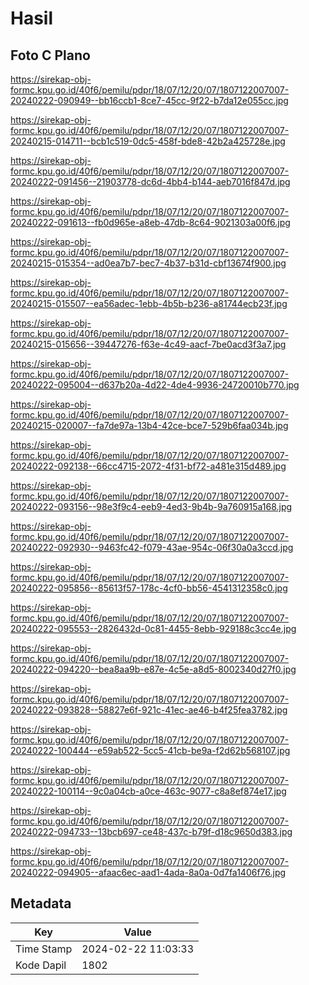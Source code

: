 # Hasil

## Foto C Plano

https://sirekap-obj-formc.kpu.go.id/40f6/pemilu/pdpr/18/07/12/20/07/1807122007007-20240222-090949--bb16ccb1-8ce7-45cc-9f22-b7da12e055cc.jpg

https://sirekap-obj-formc.kpu.go.id/40f6/pemilu/pdpr/18/07/12/20/07/1807122007007-20240215-014711--bcb1c519-0dc5-458f-bde8-42b2a425728e.jpg

https://sirekap-obj-formc.kpu.go.id/40f6/pemilu/pdpr/18/07/12/20/07/1807122007007-20240222-091456--21903778-dc6d-4bb4-b144-aeb7016f847d.jpg

https://sirekap-obj-formc.kpu.go.id/40f6/pemilu/pdpr/18/07/12/20/07/1807122007007-20240222-091613--fb0d965e-a8eb-47db-8c64-9021303a00f6.jpg

https://sirekap-obj-formc.kpu.go.id/40f6/pemilu/pdpr/18/07/12/20/07/1807122007007-20240215-015354--ad0ea7b7-bec7-4b37-b31d-cbf13674f900.jpg

https://sirekap-obj-formc.kpu.go.id/40f6/pemilu/pdpr/18/07/12/20/07/1807122007007-20240215-015507--ea56adec-1ebb-4b5b-b236-a81744ecb23f.jpg

https://sirekap-obj-formc.kpu.go.id/40f6/pemilu/pdpr/18/07/12/20/07/1807122007007-20240215-015656--39447276-f63e-4c49-aacf-7be0acd3f3a7.jpg

https://sirekap-obj-formc.kpu.go.id/40f6/pemilu/pdpr/18/07/12/20/07/1807122007007-20240222-095004--d637b20a-4d22-4de4-9936-24720010b770.jpg

https://sirekap-obj-formc.kpu.go.id/40f6/pemilu/pdpr/18/07/12/20/07/1807122007007-20240215-020007--fa7de97a-13b4-42ce-bce7-529b6faa034b.jpg

https://sirekap-obj-formc.kpu.go.id/40f6/pemilu/pdpr/18/07/12/20/07/1807122007007-20240222-092138--66cc4715-2072-4f31-bf72-a481e315d489.jpg

https://sirekap-obj-formc.kpu.go.id/40f6/pemilu/pdpr/18/07/12/20/07/1807122007007-20240222-093156--98e3f9c4-eeb9-4ed3-9b4b-9a760915a168.jpg

https://sirekap-obj-formc.kpu.go.id/40f6/pemilu/pdpr/18/07/12/20/07/1807122007007-20240222-092930--9463fc42-f079-43ae-954c-06f30a0a3ccd.jpg

https://sirekap-obj-formc.kpu.go.id/40f6/pemilu/pdpr/18/07/12/20/07/1807122007007-20240222-095856--85613f57-178c-4cf0-bb56-4541312358c0.jpg

https://sirekap-obj-formc.kpu.go.id/40f6/pemilu/pdpr/18/07/12/20/07/1807122007007-20240222-095553--2826432d-0c81-4455-8ebb-929188c3cc4e.jpg

https://sirekap-obj-formc.kpu.go.id/40f6/pemilu/pdpr/18/07/12/20/07/1807122007007-20240222-094220--bea8aa9b-e87e-4c5e-a8d5-8002340d27f0.jpg

https://sirekap-obj-formc.kpu.go.id/40f6/pemilu/pdpr/18/07/12/20/07/1807122007007-20240222-093828--58827e6f-921c-41ec-ae46-b4f25fea3782.jpg

https://sirekap-obj-formc.kpu.go.id/40f6/pemilu/pdpr/18/07/12/20/07/1807122007007-20240222-100444--e59ab522-5cc5-41cb-be9a-f2d62b568107.jpg

https://sirekap-obj-formc.kpu.go.id/40f6/pemilu/pdpr/18/07/12/20/07/1807122007007-20240222-100114--9c0a04cb-a0ce-463c-9077-c8a8ef874e17.jpg

https://sirekap-obj-formc.kpu.go.id/40f6/pemilu/pdpr/18/07/12/20/07/1807122007007-20240222-094733--13bcb697-ce48-437c-b79f-d18c9650d383.jpg

https://sirekap-obj-formc.kpu.go.id/40f6/pemilu/pdpr/18/07/12/20/07/1807122007007-20240222-094905--afaac6ec-aad1-4ada-8a0a-0d7fa1406f76.jpg


## Metadata

| Key        | Value               |
| ---------- | ------------------- |
| Time Stamp | 2024-02-22 11:03:33 |
| Kode Dapil | 1802                |



